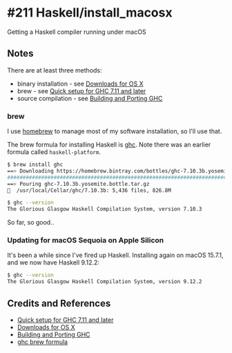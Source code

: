 # #211 Haskell/install_macosx

Getting a Haskell compiler running under macOS

## Notes

There are at least three methods:

* binary installation - see [Downloads for OS X](https://www.haskell.org/downloads/osx)
* brew - see [Quick setup for GHC 7.11 and later](https://ghc.haskell.org/trac/ghc/wiki/Building/Preparation/macOSX)
* source compilation - see [Building and Porting GHC](https://ghc.haskell.org/trac/ghc/wiki/Building)

### brew

I use [homebrew](https://github.com/Homebrew/homebrew) to manage most of my software installation, so I'll use that.

The brew formula for installing Haskell is [ghc](https://github.com/Homebrew/homebrew/blob/master/Library/Formula/ghc.rb).
Note there was an earlier formula called `haskell-platform`.

```sh
$ brew install ghc
==> Downloading https://homebrew.bintray.com/bottles/ghc-7.10.3b.yosemite.bottle.tar.gz
######################################################################## 100.0%
==> Pouring ghc-7.10.3b.yosemite.bottle.tar.gz
🍺  /usr/local/Cellar/ghc/7.10.3b: 5,436 files, 826.8M

$ ghc --version
The Glorious Glasgow Haskell Compilation System, version 7.10.3
```

So far, so good..

### Updating for macOS Sequoia on Apple Silicon

It's been a while since I've fired up Haskell. Installing again on macOS 15.7.1, and we now have Haskell 9.12.2:

```sh
$ ghc --version
The Glorious Glasgow Haskell Compilation System, version 9.12.2
```

## Credits and References

* [Quick setup for GHC 7.11 and later](https://ghc.haskell.org/trac/ghc/wiki/Building/Preparation/macOSX)
* [Downloads for OS X](https://www.haskell.org/downloads/osx)
* [Building and Porting GHC](https://ghc.haskell.org/trac/ghc/wiki/Building)
* [ghc brew formula](https://github.com/Homebrew/homebrew/blob/master/Library/Formula/ghc.rb)
